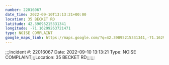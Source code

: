 ```yaml
---
number: 22016067
date_time: 2022-09-10T13:13:21+00:00
location: 35 BECKET RD
latitude: 42.39095215331341
longitude: -71.16299263721471
type: NOISE COMPLAINT
google_maps_link: https://maps.google.com/?q=42.39095215331341,-71.16299263721471
---
```


;;;Incident #: 22016067  Date: 2022-09-10 13:13:21   Type: NOISE COMPLAINT;;;Location: 35 BECKET RD;;;;;;
